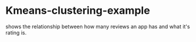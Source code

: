 # Kmeans-clustering-example
shows the relationship between how many reviews an app has and what it's rating is.
